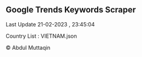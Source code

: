 

## Google Trends Keywords Scraper 
 
Last Update 21-02-2023 , 23:45:04

Country List :
VIETNAM.json



© Abdul Muttaqin 
